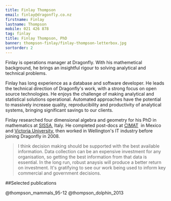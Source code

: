 ```yaml
---
title: Finlay Thompson
email: finlay@dragonfly.co.nz
firstname: Finlay
lastname: Thompson
mobile: 021 426 878
tag: finlay
title: Finlay Thompson, PhD
banner: thompson-finlay/finlay-thompson-letterbox.jpg
sortorder: 2
---
```


Finlay is operations manager at Dragonfly. With his mathemetical background, he brings an insightful rigour
to solving analytical and technical problems.
<!--more-->

Finlay has long experience as a database and software developer. He leads 
the technical direction of Dragonfly's work, with a strong focus on open source
technologies. He enjoys the challenge of making analytical and  
statistical solutions operational. Automated approaches have the
potential to massively increase quality, 
reproducibility and productivity of analytical systems, 
bringing significant savings to our clients. 


Finlay researched four dimensional algebra and geometry for his PhD in 
mathematics at [SISSA](http://sissa.it), Italy. He completed post-docs at [CIMAT](http://www.cimat.mx/)  in Mexico 
and [Victoria University](http://www.victoria.ac.nz/smsor/default.aspx),
then worked in Wellington's IT industry before joining Dragonfly in 2008. 

> I think decision making should be supported with the best available 
information. Data collection can be an expensive
investment for any organisation, so getting the best information from that data
is essential. In the long run, robust anaysis will produce a better return on
investment. It's gratifying to see our work being used to inform key commercial and
government decisions. 


##Selected publications

@thompson_mammals_95-12
@thompson_dolphin_2013

